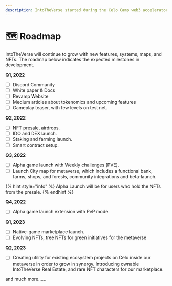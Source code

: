 ```yaml
---
description: IntoTheVerse started during the Celo Camp web3 accelerator Batch 4 program.
---
```


# 🗺 Roadmap

IntoTheVerse will continue to grow with new features, systems, maps, and NFTs. The roadmap below indicates the expected milestones in development.

**Q1, 2022**

* [ ] Discord Community
* [ ] White paper & Docs
* [ ] Revamp Website
* [ ] Medium articles about tokenomics and upcoming features
* [ ] Gameplay teaser, with few levels on test net.

**Q2, 2022**

* [ ] NFT presale, airdrops.
* [ ] IDO and DEX launch.
* [ ] Staking and farming launch.
* [ ] Smart contract setup.

**Q3, 2022**

* [ ] Alpha game launch with Weekly challenges (PVE).
* [ ] Launch City map for metaverse, which includes a functional bank, farms, shops, and forests, community integrations and beta-launch.

{% hint style="info" %}
Alpha Launch will be for users who hold the NFTs from the presale.
{% endhint %}

**Q4, 2022**

* [ ] Alpha game launch extension with PvP mode.

**Q1, 2023**

* [ ] Native-game marketplace launch.
* [ ] Evolving NFTs, tree NFTs for green initiatives for the metaverse

**Q2, 2023**

* [ ] Creating utility for existing ecosystem projects on Celo inside our metaverse in order to grow in synergy. Introducing ownable IntoTheVerse Real Estate, and rare NFT characters for our marketplace.

and much more......
